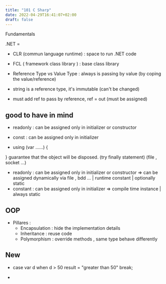 ```yaml
---
title: "101 C Sharp"
date: 2022-04-29T16:41:07+02:00
draft: false
---
```


Fundamentals

.NET = 
- CLR (commun language runtime) : space to run .NET code
- FCL ( framework class library ) : base class library

- Reference Type vs Value Type : 
  always is passing by value (by coping the value/reference)
- string is a reference type, it's immutable (can't be changed)

- must add ref to pass by reference, ref = out (must be assigned)

## good to have in mind 

- readonly : can be assigned only in initializer or constructor
- const : can be assigned only in initializer

- using (var ......)
{

}
guarantee that the object will be disposed. (try finally statement) (file , socket ...)

- readonly : can be assigned only in initializer or constructor => can be assigned dynamically via file , bdd ... | runtime constant | optionally static
- constant : can be assigned only in initializer => compile time instance | always static 



## OOP

- Pillares : 
    - Encapsulation : hide the implementation details
    - Inheritance : reuse code
    - Polymorphism : override methods , same type behave differently
    

## New 
- case var d when d > 50 
      result = "greater than 50"
      break;

-                 
